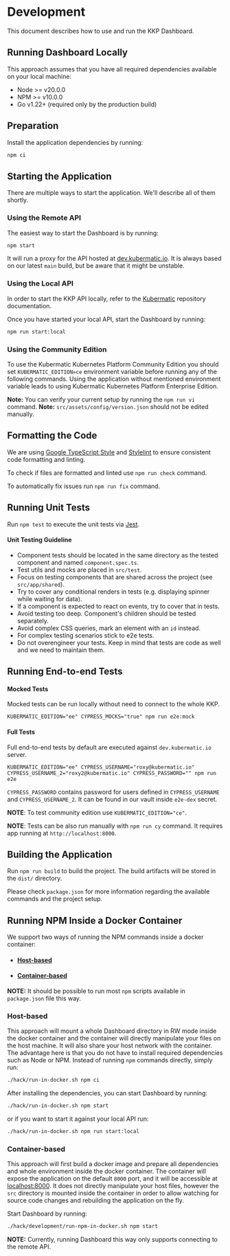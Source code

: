 # Development

This document describes how to use and run the KKP Dashboard.

## Running Dashboard Locally

This approach assumes that you have all required dependencies available on your local machine:

- Node >= v20.0.0
- NPM >= v10.0.0
- Go v1.22+ (required only by the production build)

## Preparation

Install the application dependencies by running:

```bash
npm ci
```

## Starting the Application

There are multiple ways to start the application. We'll describe all of them shortly.

### Using the Remote API

The easiest way to start the Dashboard is by running:

```bash
npm start
```

It will run a proxy for the API hosted at [dev.kubermatic.io](https://dev.kubermatic.io).
It is always based on our latest `main` build, but be aware that it might be unstable.

### Using the Local API

In order to start the KKP API locally, refer to the [Kubermatic](https://github.com/kubermatic/kubermatic) repository
documentation.

Once you have started your local API, start the Dashboard by running:

```bash
npm run start:local
```

### Using the Community Edition

To use the Kubermatic Kubernetes Platform Community Edition you should set `KUBERMATIC_EDITION=ce`
environment variable before running any of the following commands. Using the application without
mentioned environment variable leads to using Kubermatic Kubernetes Platform Enterprise Edition.

**Note:** You can verify your current setup by running the `npm run vi` command.
**Note:** `src/assets/config/version.json` should not be edited manually.

## Formatting the Code

We are using [Google TypeScript Style](https://github.com/google/ts-style) and
[Stylelint](https://github.com/stylelint/stylelint) to ensure consistent code formatting and linting.

To check if files are formatted and linted use `npm run check` command.

To automatically fix issues run `npm run fix` command.

## Running Unit Tests

Run `npm test` to execute the unit tests via [Jest](https://jestjs.io/).

#### Unit Testing Guideline

- Component tests should be located in the same directory as the tested component and named `component.spec.ts`.
- Test utils and mocks are placed in `src/test`.
- Focus on testing components that are shared across the project (see `src/app/shared`).
- Try to cover any conditional renders in tests (e.g. displaying spinner while waiting for data).
- If a component is expected to react on events, try to cover that in tests.
- Avoid testing too deep. Component's children should be tested separately.
- Avoid complex CSS queries, mark an element with an `id` instead.
- For complex testing scenarios stick to e2e tests.
- Do not overengineer your tests. Keep in mind that tests are code as well and we need to maintain them.

## Running End-to-end Tests

#### Mocked Tests

Mocked tests can be run locally without need to connect to the whole KKP.

```
KUBERMATIC_EDITION="ee" CYPRESS_MOCKS="true" npm run e2e:mock
```

#### Full Tests

Full end-to-end tests by default are executed against `dev.kubermatic.io` server.

```
KUBERMATIC_EDITION="ee" CYPRESS_USERNAME="roxy@kubermatic.io" CYPRESS_USERNAME_2="roxy2@kubermatic.io" CYPRESS_PASSWORD="" npm run e2e
```

`CYPRESS_PASSWORD` contains password for users defined in `CYPRESS_USERNAME` and `CYPRESS_USERNAME_2`. It can be found
in our vault inside `e2e-dex` secret.

**NOTE**: To test community edition use `KUBERMATIC_EDITION="ce"`.

**NOTE**: Tests can be also run manually with `npm run cy` command. It requires app running at `http://localhost:8000`.

## Building the Application

Run `npm run build` to build the project. The build artifacts will be stored in the `dist/` directory.

Please check `package.json` for more information regarding the available commands and the project setup.

## Running NPM Inside a Docker Container

We support two ways of running the NPM commands inside a docker container:

- #### [Host-based](#host-based)

- #### [Container-based](#container-based)

**NOTE:** It should be possible to run most `npm` scripts available in `package.json` file this way.

### Host-based

This approach will mount a whole Dashboard directory in RW mode inside the docker container and
the container will directly manipulate your files on the host machine. It will also share your host network with the container.
The advantage here is that you do not have to install required dependencies such as Node or NPM. Instead of running `npm` commands
directly, simply run:

```bash
./hack/run-in-docker.sh npm ci
```

After installing the dependencies, you can start Dashboard by running:

```bash
./hack/run-in-docker.sh npm start
```

or if you want to start it against your local API run:

```bash
./hack/run-in-docker.sh npm run start:local
```

### Container-based

This approach will first build a docker image and prepare all dependencies and whole environment inside the docker container.
The container will expose the application on the default `8000` port, and it will be accessible at [localhost:8000](http://localhost:8000).
It does not directly manipulate your host files, however the `src` directory is mounted inside the container in order to allow watching
for source code changes and rebuilding the application on the fly.

Start Dashboard by running:

```bash
./hack/development/run-npm-in-docker.sh npm start
```

**NOTE:** Currently, running Dashboard this way only supports connecting to the remote API.
